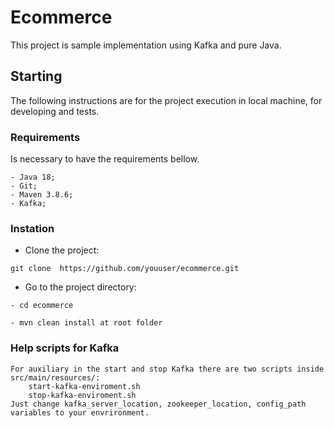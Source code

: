 # Ecommerce 

This project is sample implementation using Kafka and pure Java.  


## Starting

The following instructions are for the project execution in local machine, for developing and tests.


### Requirements

Is necessary to have the requirements bellow.

```
- Java 18;
- Git;
- Maven 3.8.6;
- Kafka;
```

### Instation

- Clone the project:

```
git clone  https://github.com/youuser/ecommerce.git
```

- Go to the project directory:

```
- cd ecommerce
```
```
- mvn clean install at root folder
```


### Help scripts for Kafka
```
For auxiliary in the start and stop Kafka there are two scripts inside src/main/resources/:
    start-kafka-enviroment.sh
    stop-kafka-enviroment.sh
Just change kafka_server_location, zookeeper_location, config_path variables to your envrironment.
```
